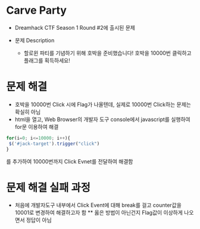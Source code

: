 # Carve Party

* Dreamhack CTF Season 1 Round #2에 출시된 문제

* 문제 Description
  * 할로윈 파티를 기념하기 위해 호박을 준비했습니다! 호박을 10000번 클릭하고 플래그를 획득하세요!

# 문제 해결
* 호박을 10000번 Click 시에 Flag가 나올텐데, 실제로 10000번 Click하는 문제는 확실히 아님
* html을 열고, Web Browser의 개발자 도구 console에서 javascript를 실행하여 for문 이용하여 해결
```javascript
for(i=0; i<=10000; i++){
 $('#jack-target').trigger("click")
}
```
를 추가하여 10000번까지 Click Evnet를 전달하여 해결함

# 문제 해결 실패 과정
* 처음에 개발자도구 내부에서 Click Event에 대해 break를 걸고 counter값을 10001로 변경하여 해결하고자 함
** 옳은 방법이 아닌건지 Flag값이 이상하게 나오면서 정답이 아님
